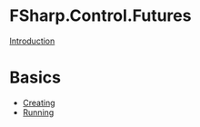# FSharp.Control.Futures

[Introduction](ru/README.md)


# Basics

- [Creating](ru/basics/creating.md)
- [Running](ru/basics/running.md)
